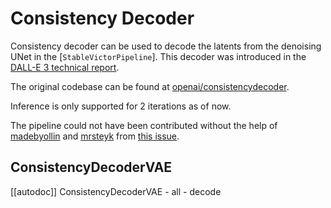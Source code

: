 # Consistency Decoder

Consistency decoder can be used to decode the latents from the denoising UNet in the [`StableVictorPipeline`]. This decoder was introduced in the [DALL-E 3 technical report](https://openai.com/dall-e-3). 

The original codebase can be found at [openai/consistencydecoder](https://github.com/openai/consistencydecoder).

<Tip warning={true}>

Inference is only supported for 2 iterations as of now.

</Tip>

The pipeline could not have been contributed without the help of [madebyollin](https://github.com/madebyollin) and [mrsteyk](https://github.com/mrsteyk) from [this issue](https://github.com/openai/consistencydecoder/issues/1).

## ConsistencyDecoderVAE
[[autodoc]] ConsistencyDecoderVAE
    - all
    - decode
